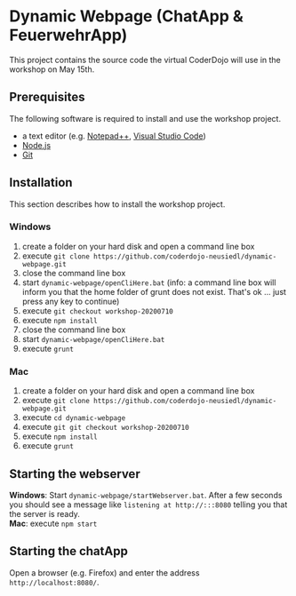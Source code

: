# Dynamic Webpage (ChatApp & FeuerwehrApp)
This project contains the source code the virtual CoderDojo will use in the workshop on May 15th.

## Prerequisites

The following software is required to install and use the workshop project.

* a text editor (e.g. [Notepad++](https://notepad-plus-plus.org), [Visual Studio Code](https://code.visualstudio.com))
* [Node.js](https://nodejs.org/en/download/)
* [Git](https://git-scm.com/download/win)

## Installation

This section describes how to install the workshop project.

### Windows
1. create a folder on your hard disk and open a command line box
2. execute `git clone https://github.com/coderdojo-neusiedl/dynamic-webpage.git`
3. close the command line box
4. start `dynamic-webpage/openCliHere.bat` (info: a command line box will inform you that the home folder of grunt does not exist. That's ok ... just press any key to continue)
5. execute `git checkout workshop-20200710`
6. execute `npm install`
7. close the command line box
8. start `dynamic-webpage/openCliHere.bat`
9. execute `grunt`

### Mac
1. create a folder on your hard disk and open a command line box
2. execute `git clone https://github.com/coderdojo-neusiedl/dynamic-webpage.git`
3. execute `cd dynamic-webpage`
4. execute `git git checkout workshop-20200710`
5. execute `npm install`
6. execute `grunt`

## Starting the webserver

**Windows**: Start `dynamic-webpage/startWebserver.bat`. After a few seconds you should see a message like `listening at http://:::8080` telling you that the server is ready.<br />
**Mac**: execute `npm start`

## Starting the chatApp

Open a browser (e.g. Firefox) and enter the address `http://localhost:8080/`.
